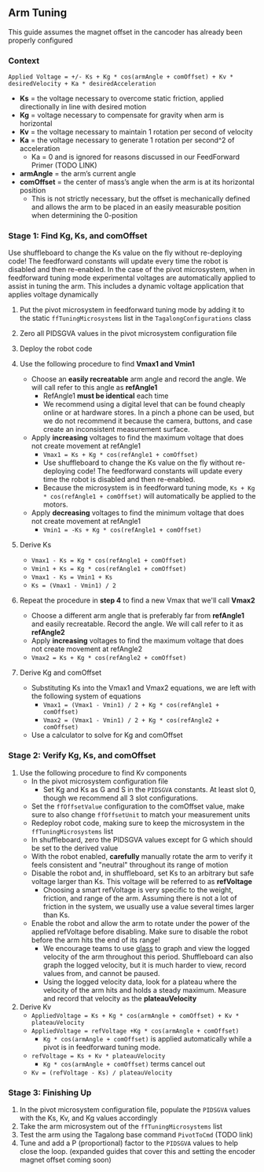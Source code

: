 ## Arm Tuning

This guide assumes the magnet offset in the cancoder has already been properly configured

### Context

`Applied Voltage = +/- Ks + Kg * cos(armAngle + comOffset) + Kv * desiredVelocity + Ka * desiredAcceleration`

* **Ks** \= the voltage necessary to overcome static friction, applied directionally in line with desired motion  
* **Kg** \= voltage necessary to compensate for gravity when arm is horizontal  
* **Kv** \= the voltage necessary to maintain 1 rotation per second of velocity  
* **Ka** \= the voltage necessary to generate 1 rotation per second^2 of acceleration  
  * Ka \= 0 and is ignored for reasons discussed in our FeedForward Primer (TODO LINK)  
* **armAngle** \= the arm’s current angle  
* **comOffset** \= the center of mass’s angle when the arm is at its horizontal position  
  * This is not strictly necessary, but the offset is mechanically defined and allows the arm to be placed in an easily measurable position when determining the 0-position

### Stage 1: Find Kg, Ks, and comOffset

Use shuffleboard to change the Ks value on the fly without re-deploying code\! The feedforward constants will update every time the robot is disabled and then re-enabled. In the case of the pivot microsystem, when in feedforward tuning mode experimental voltages are automatically applied to assist in tuning the arm. This includes a dynamic voltage application that applies voltage dynamically

1. Put the pivot microsystem in feedforward tuning mode by adding it to the static `ffTuningMicrosystems` list in the `TagalongConfigurations` class  
2. Zero all PIDSGVA values in the pivot microsystem configuration file  
3. Deploy the robot code  
4. Use the following procedure to find **Vmax1 and Vmin1**  
   - Choose an **easily recreatable** arm angle and record the angle. We will call refer to this angle as **refAngle1**  
      - RefAngle1 **must be identical** each time  
      - We recommend using a digital level that can be found cheaply online or at hardware stores. In a pinch a phone can be used, but we do not recommend it because the camera, buttons, and case create an inconsistent measurement surface.  
   - Apply **increasing** voltages to find the maximum voltage that does not create movement at refAngle1  
      - `Vmax1 = Ks + Kg * cos(refAngle1 + comOffset)` 
      - Use shuffleboard to change the Ks value on the fly without re-deploying code\! The feedforward constants will update every time the robot is disabled and then re-enabled.    
      - Because the microsystem is in feedforward tuning mode, `Ks + Kg * cos(refAngle1 + comOffset)` will automatically be applied to the motors.  
   - Apply **decreasing** voltages to find the minimum voltage that does not create movement at refAngle1  
      - `Vmin1 = -Ks + Kg * cos(refAngle1 + comOffset)`  
5. Derive Ks  
   - `Vmax1 - Ks = Kg * cos(refAngle1 + comOffset)`  
   - `Vmin1 + Ks = Kg * cos(refAngle1 + comOffset)`  
   - `Vmax1 - Ks = Vmin1 + Ks`  
   - `Ks = (Vmax1 - Vmin1) / 2`  
6. Repeat the procedure in **step 4** to find a new Vmax that we'll call **Vmax2** 
   - Choose a different arm angle that is preferably far from  **refAngle1** and easily recreatable. Record the angle. We will call refer to it as **refAngle2**  
   - Apply **increasing** voltages to find the maximum voltage that does not create movement at refAngle2  
   - `Vmax2 = Ks + Kg * cos(refAngle2 + comOffset)` 

7. Derive Kg and comOffset 
   - Substituting Ks into the Vmax1 and Vmax2 equations, we are left with the following system of equations
      - `Vmax1 = (Vmax1 - Vmin1) / 2 + Kg * cos(refAngle1 + comOffset)`  
      - `Vmax2 = (Vmax1 - Vmin1) / 2 + Kg * cos(refAngle2 + comOffset)`  
   - Use a calculator to solve for Kg and comOffset

### Stage 2: Verify Kg, Ks, and comOffset

1. Use the following procedure to find Kv components  
   - In the pivot microsystem configuration file  
      - Set Kg and Ks as G and S in the `PIDSGVA` constants. At least slot 0, though we recommend all 3 slot configurations.  
   - Set the `ffOffsetValue` configuration to the comOffset value, make sure to also change `ffOffsetUnit` to match your measurement units  
   - Redeploy robot code, making sure to keep the microsystem in the `ffTuningMicrosystems` list  
   - In shuffleboard, zero the PIDSGVA values except for G which should be set to the derived value  
   - With the robot enabled, **carefully** manually rotate the arm to verify it feels consistent and "neutral" throughout its range of motion  
   - Disable the robot and, in shuffleboard, set Ks to an arbitrary but safe voltage larger than Ks. This voltage will be referred to as **refVoltage**  
      - Choosing a smart refVoltage is very specific to the weight, friction, and range of the arm. Assuming there is not a lot of friction in the system, we usually use a value several times larger than Ks.  
   - Enable the robot and allow the arm to rotate under the power of the applied refVoltage before disabling. Make sure to disable the robot before the arm hits the end of its range\!  
      - We encourage teams to use [glass](https://docs.wpilib.org/en/stable/docs/software/dashboards/glass/introduction.html) to graph and view the logged velocity of the arm throughout this period. Shuffleboard can also graph the logged velocity, but it is much harder to view, record values from, and cannot be paused.  
      - Using the logged velocity data, look for a plateau where the velocity of the arm hits and holds a steady maximum. Measure and record that velocity as the **plateauVelocity**  
2. Derive Kv  
   - `AppliedVoltage = Ks + Kg * cos(armAngle + comOffset) + Kv * plateauVelocity`  
   - `AppliedVoltage = refVoltage +Kg * cos(armAngle + comOffset)`  
      - `Kg * cos(armAngle + comOffset)` is applied automatically while a pivot is in feedforward tuning mode.  
   - `refVoltage = Ks + Kv * plateauVelocity`  
      - `Kg * cos(armAngle + comOffset)` terms cancel out  
   - `Kv = (refVoltage - Ks) / plateauVelocity`

### Stage 3: Finishing Up

1. In the pivot microsystem configuration file, populate the `PIDSGVA` values with the Ks, Kv, and Kg values accordingly  
2. Take the arm microsystem out of the `ffTuningMicrosystems` list  
3. Test the arm using the Tagalong base command `PivotToCmd` (TODO link)  
4. Tune and add a P (proportional) factor to the `PIDSGVA` values to help close the loop. (expanded guides that cover this and setting the encoder magnet offset coming soon)